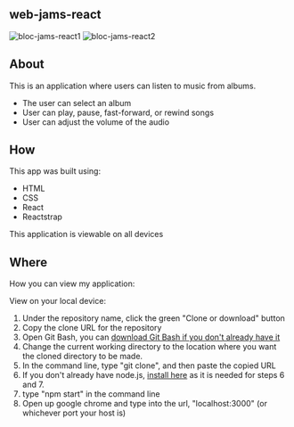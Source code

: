 ## web-jams-react

![bloc-jams-react1](https://user-images.githubusercontent.com/38973991/45469116-cdbcb180-b6ed-11e8-8fc4-07cd18f25ccf.JPG)
![bloc-jams-react2](https://user-images.githubusercontent.com/38973991/45469132-da410a00-b6ed-11e8-88eb-b2fe0c6c97dc.JPG)

## About
This is an application where users can listen to music from albums. 
* The user can select an album
* User can play, pause, fast-forward, or rewind songs
* User can adjust the volume of the audio

## How
This app was built using:
* HTML
* CSS
* React
* Reactstrap

This application is viewable on all devices

## Where
How you can view my application:
 
View on your local device:
1. Under the repository name, click the green "Clone or download" button
2. Copy the clone URL for the repository
3. Open Git Bash, you can [download Git Bash if you don't already have it](https://git-scm.com/downloads)
4. Change the current working directory to the location where you want the cloned directory to be made.
5. In the command line, type "git clone", and then paste the copied URL
6. If you don't already have node.js, [install here](https://nodejs.org/en/) as it is needed for steps 6 and 7.
7. type "npm start" in the command line 
8. Open up google chrome and type into the url, "localhost:3000" (or whichever port your host is)
